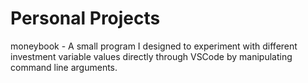 # Personal Projects

moneybook - A small program I designed to experiment with different investment variable values directly through VSCode by manipulating command line arguments.
